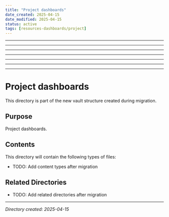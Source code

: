 ```yaml
---
title: "Project dashboards"
date_created: 2025-04-15
date_modified: 2025-04-15
status: active
tags: [resources-dashboards/project]
---
```


---

---

---

---

---

---

---

# Project dashboards

This directory is part of the new vault structure created during migration.

## Purpose

Project dashboards.

## Contents

This directory will contain the following types of files:

- TODO: Add content types after migration

## Related Directories

- TODO: Add related directories after migration

---

*Directory created: 2025-04-15*
